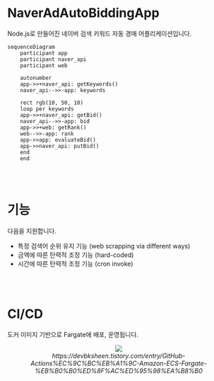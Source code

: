 # NaverAdAutoBiddingApp
Node.js로 만들어진 네이버 검색 키워드 자동 경매 어플리케이션입니다.
```mermaid
sequenceDiagram
	participant app
	participant naver_api
	participant web
	
	autonumber
	app->>+naver_api: getKeywords()
	naver_api-->>-app: keywords

	rect rgb(10, 50, 10)
	loop per keywords
	app->>+naver_api: getBid()
	naver_api-->>-app: bid
	app->>+web: getRank()
	web-->>-app: rank
	app->>app: evaluateBid()
	app->>naver_api: putBid()
	end
	end
```
<br />
<br />


# 기능
다음을 지원합니다.
- 특정 검색어 순위 유지 기능 (web scrapping via different ways)
- 금액에 따른 탄력적 조정 기능 (hard-coded)
- 시간에 따른 탄력적 조정 기능 (cron invoke)
<br />
<br />

# CI/CD
도커 이미지 기반으로 Fargate에 배포, 운영됩니다.
<p align="center">
  <img src="https://github.com/electronyoon/NaverAdAutoBiddingApp/assets/52403430/9101fad0-7442-449b-b6e3-4feb7d4a0e10" /><br>
  <i>https://devbksheen.tistory.com/entry/GitHub-Actions%EC%9C%BC%EB%A1%9C-Amazon-ECS-Fargate-%EB%B0%B0%ED%8F%AC%ED%95%98%EA%B8%B0</i>
</p>
